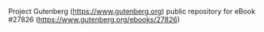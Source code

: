 Project Gutenberg (https://www.gutenberg.org) public repository for eBook #27826 (https://www.gutenberg.org/ebooks/27826)
